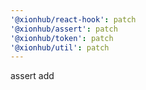 ```yaml
---
'@xionhub/react-hook': patch
'@xionhub/assert': patch
'@xionhub/token': patch
'@xionhub/util': patch
---
```


assert add
